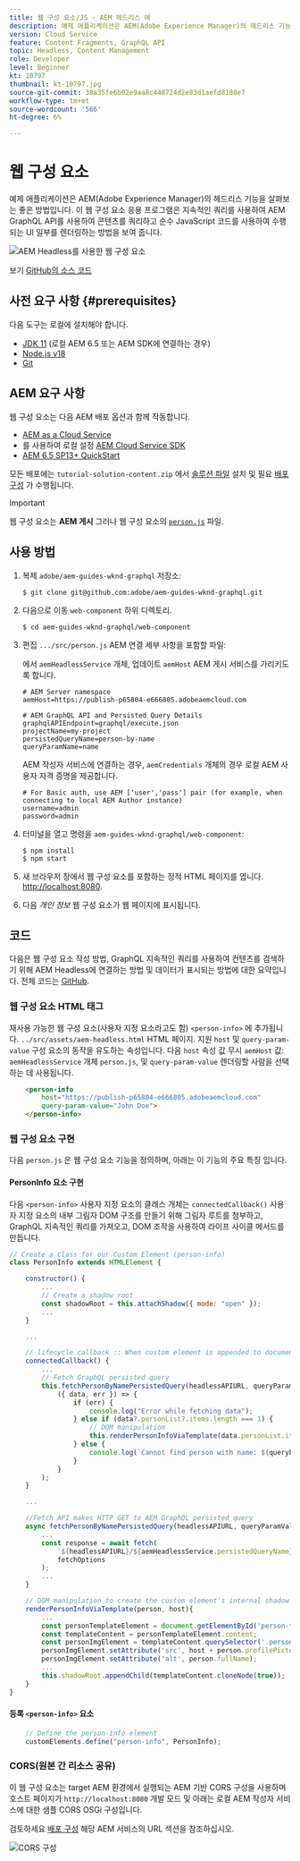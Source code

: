 ```yaml
---
title: 웹 구성 요소/JS - AEM 헤드리스 예
description: 예제 애플리케이션은 AEM(Adobe Experience Manager)의 헤드리스 기능을 살펴보는 좋은 방법입니다. 이 웹 구성 요소/JS 애플리케이션은 지속적인 쿼리를 사용하여 AEM GraphQL API를 사용하여 컨텐츠를 쿼리하는 방법을 보여줍니다.
version: Cloud Service
feature: Content Fragments, GraphQL API
topic: Headless, Content Management
role: Developer
level: Beginner
kt: 10797
thumbnail: kt-10797.jpg
source-git-commit: 38a35fe6b02e9aa8c448724d2e83d1aefd8180e7
workflow-type: tm+mt
source-wordcount: '566'
ht-degree: 6%

---
```



# 웹 구성 요소

예제 애플리케이션은 AEM(Adobe Experience Manager)의 헤드리스 기능을 살펴보는 좋은 방법입니다. 이 웹 구성 요소 응용 프로그램은 지속적인 쿼리를 사용하여 AEM GraphQL API를 사용하여 콘텐츠를 쿼리하고 순수 JavaScript 코드를 사용하여 수행되는 UI 일부를 렌더링하는 방법을 보여 줍니다.

![AEM Headless를 사용한 웹 구성 요소](./assets/web-component/web-component.png)

보기 [GitHub의 소스 코드](https://github.com/adobe/aem-guides-wknd-graphql/tree/main/web-component)

## 사전 요구 사항 {#prerequisites}

다음 도구는 로컬에 설치해야 합니다.

+ [JDK 11](https://experience.adobe.com/#/downloads/content/software-distribution/en/general.html?1_group.propertyvalues.property=.%2Fjcr%3Acontent%2Fmetadata%2Fdc%3AsoftwareType&amp;1_group.propertyvalues.operation=equals&amp;1_group.propertyvalues.0_values=software-type%3Atologing&amp;fulltext=Oracle%7E+JDK%7E+11%7E&amp;orderby=%40jcr%3Acontent%3AlastModified&amp;orderby.sort=desc&amp;layout=0&amp;p.offset=0&amp;p.limit=0&amp;limit=1) (로컬 AEM 6.5 또는 AEM SDK에 연결하는 경우)
+ [Node.js v18](https://nodejs.org/en/)
+ [Git](https://git-scm.com/)

## AEM 요구 사항

웹 구성 요소는 다음 AEM 배포 옵션과 함께 작동합니다.

+ [AEM as a Cloud Service](https://experienceleague.adobe.com/docs/experience-manager-cloud-service/content/implementing/deploying/overview.html)
+ 를 사용하여 로컬 설정 [AEM Cloud Service SDK](https://experienceleague.adobe.com/docs/experience-manager-learn/cloud-service/local-development-environment-set-up/overview.html?lang=ko-KR)
+ [AEM 6.5 SP13+ QuickStart](https://experienceleague.adobe.com/docs/experience-manager-learn/foundation/development/set-up-a-local-aem-development-environment.html?lang=ko-KR?lang=en#install-local-aem-instances)

모든 배포에는 `tutorial-solution-content.zip` 에서 [솔루션 파일](https://experienceleague.adobe.com/docs/experience-manager-learn/getting-started-with-aem-headless/graphql/multi-step/explore-graphql-api.html#solution-files) 설치 및 필요 [배포 구성](../deployment/web-component.md) 가 수행됩니다.


>[!IMPORTANT]
>
>웹 구성 요소는 __AEM 게시__ 그러나 웹 구성 요소의 [`person.js`](https://github.com/adobe/aem-guides-wknd-graphql/blob/main/web-component/src/person.js#L11) 파일.

## 사용 방법

1. 복제 `adobe/aem-guides-wknd-graphql` 저장소:

   ```shell
   $ git clone git@github.com:adobe/aem-guides-wknd-graphql.git
   ```

1. 다음으로 이동 `web-component` 하위 디렉토리.

   ```shell
   $ cd aem-guides-wknd-graphql/web-component
   ```

1. 편집 `.../src/person.js` AEM 연결 세부 사항을 포함할 파일:

   에서 `aemHeadlessService` 개체, 업데이트 `aemHost` AEM 게시 서비스를 가리키도록 합니다.

   ```plain
   # AEM Server namespace
   aemHost=https://publish-p65804-e666805.adobeaemcloud.com
   
   # AEM GraphQL API and Persisted Query Details
   graphqlAPIEndpoint=graphql/execute.json
   projectName=my-project
   persistedQueryName=person-by-name
   queryParamName=name
   ```

   AEM 작성자 서비스에 연결하는 경우, `aemCredentials` 개체의 경우 로컬 AEM 사용자 자격 증명을 제공합니다.

   ```plain
   # For Basic auth, use AEM ['user','pass'] pair (for example, when connecting to local AEM Author instance)
   username=admin
   password=admin
   ```

1. 터미널을 열고 명령을 `aem-guides-wknd-graphql/web-component`:

   ```shell
   $ npm install
   $ npm start
   ```

1. 새 브라우저 창에서 웹 구성 요소를 포함하는 정적 HTML 페이지를 엽니다. [http://localhost:8080](http://localhost:8080).
1. 다음 _개인 정보_ 웹 구성 요소가 웹 페이지에 표시됩니다.

## 코드

다음은 웹 구성 요소 작성 방법, GraphQL 지속적인 쿼리를 사용하여 컨텐츠를 검색하기 위해 AEM Headless에 연결하는 방법 및 데이터가 표시되는 방법에 대한 요약입니다. 전체 코드는 [GitHub](https://github.com/adobe/aem-guides-wknd-graphql/tree/main/web-component).

### 웹 구성 요소 HTML 태그

재사용 가능한 웹 구성 요소(사용자 지정 요소라고도 함) `<person-info>` 에 추가됩니다. `../src/assets/aem-headless.html` HTML 페이지. 지원 `host` 및 `query-param-value` 구성 요소의 동작을 유도하는 속성입니다. 다음 `host` 속성 값 무시 `aemHost` 값: `aemHeadlessService` 개체 `person.js`, 및 `query-param-value` 렌더링할 사람을 선택하는 데 사용됩니다.

```html
    <person-info 
        host="https://publish-p65804-e666805.adobeaemcloud.com"
        query-param-value="John Doe">
    </person-info>
```

### 웹 구성 요소 구현

다음 `person.js` 은 웹 구성 요소 기능을 정의하며, 아래는 이 기능의 주요 특징 입니다.

#### PersonInfo 요소 구현

다음 `<person-info>` 사용자 지정 요소의 클래스 개체는 `connectedCallback()` 사용자 지정 요소의 내부 그림자 DOM 구조를 만들기 위해 그림자 루트를 첨부하고, GraphQL 지속적인 쿼리를 가져오고, DOM 조작을 사용하여 라이프 사이클 메서드를 만듭니다.

```javascript
// Create a Class for our Custom Element (person-info)
class PersonInfo extends HTMLElement {

    constructor() {
        ...
        // Create a shadow root
        const shadowRoot = this.attachShadow({ mode: "open" });
        ...
    }

    ...

    // lifecycle callback :: When custom element is appended to document
    connectedCallback() {
        ...
        // Fetch GraphQL persisted query
        this.fetchPersonByNamePersistedQuery(headlessAPIURL, queryParamValue).then(
            ({ data, err }) => {
                if (err) {
                    console.log("Error while fetching data");
                } else if (data?.personList?.items.length === 1) {
                    // DOM manipulation
                    this.renderPersonInfoViaTemplate(data.personList.items[0], host);
                } else {
                    console.log(`Cannot find person with name: ${queryParamValue}`);
                }
            }
        );
    }

    ...

    //Fetch API makes HTTP GET to AEM GraphQL persisted query
    async fetchPersonByNamePersistedQuery(headlessAPIURL, queryParamValue) {
        ...
        const response = await fetch(
            `${headlessAPIURL}/${aemHeadlessService.persistedQueryName}${encodedParam}`,
            fetchOptions
        );
        ...
    }

    // DOM manipulation to create the custom element's internal shadow DOM structure
    renderPersonInfoViaTemplate(person, host){
        ...
        const personTemplateElement = document.getElementById('person-template');
        const templateContent = personTemplateElement.content;
        const personImgElement = templateContent.querySelector('.person_image');
        personImgElement.setAttribute('src', host + person.profilePicture._path);
        personImgElement.setAttribute('alt', person.fullName);
        ...
        this.shadowRoot.appendChild(templateContent.cloneNode(true));
    }
}
```

#### 등록 `<person-info>` 요소

```javascript
    // Define the person-info element
    customElements.define("person-info", PersonInfo);
```

### CORS(원본 간 리소스 공유)

이 웹 구성 요소는 target AEM 환경에서 실행되는 AEM 기반 CORS 구성을 사용하며 호스트 페이지가 `http://localhost:8080` 개발 모드 및 아래는 로컬 AEM 작성자 서비스에 대한 샘플 CORS OSGi 구성입니다.

검토하세요 [배포 구성](../deployment/web-component.md) 해당 AEM 서비스의 URL 섹션을 참조하십시오.

![CORS 구성](assets/react-app/cross-origin-resource-sharing-configuration.png)
